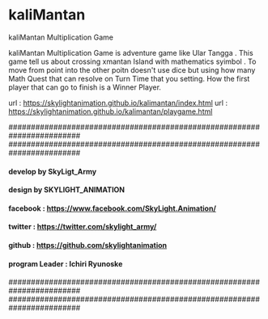 # kaliMantan
kaliMantan Multiplication Game

kaliMantan Multiplication Game is adventure game like Ular Tangga . This game tell us about crossing xmantan Island with mathematics syimbol . To move from point into the other poitn doesn't use dice but using how many Math Quest that can resolve on Turn Time that you setting.
How the first player that can go to finish is a Winner Player.

url : https://skylightanimation.github.io/kalimantan/index.html
url : https://skylightanimation.github.io/kalimantan/playgame.html


########################################################################
########################################################################
####																                                ####
####	  develop by SkyLigt_Army										                  ####
####	  design by SKYLIGHT_ANIMATION								                ####
####																                                ####	
####	  facebook : https://www.facebook.com/SkyLight.Animation/		  ####
####	  twitter : https://twitter.com/skylight_army/				        ####
####	  github : https://github.com/skylightanimation 			        ####	
####																                                ####	
####	  program Leader : Ichiri Ryunoske								            ####	
####																                                ####	
########################################################################
########################################################################

